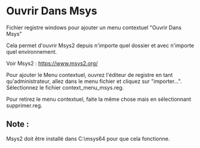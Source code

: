 # Ouvrir Dans Msys
Fichier registre windows pour ajouter un menu contextuel "Ouvrir Dans Msys"

Cela permet d'ouvrir Msys2 depuis n'importe quel dossier et avec n'importe quel environnement.

Voir Msys2 : https://www.msys2.org/

Pour ajouter le Menu contextuel, ouvrez l'éditeur de registre en tant qu'administrateur, allez dans le menu fichier et cliquez sur "importer...".
Sélectionnez le fichier context_menu_msys.reg.

Pour retirez le menu contextuel, faite la même chose mais en sélectionnant supprimer.reg.

## Note :

Msys2 doit être installé dans C:\msys64 pour que cela fonctionne.
